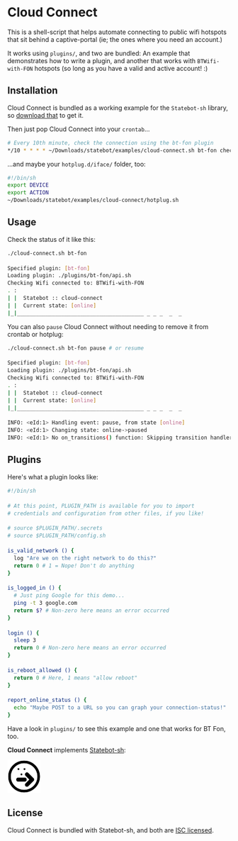# Cloud Connect

This is a shell-script that helps automate connecting to public wifi hotspots that sit behind a captive-portal (ie; the ones where you need an account.)

It works using `plugins/`, and two are bundled: An example that demonstrates how to write a plugin, and another that works with `BTWifi-with-FON` hotspots (so long as you have a valid and active account! :)

## Installation

Cloud Connect is bundled as a working example for the `Statebot-sh` library, so [download that](https://github.com/shuckster/statebot-sh) to get it.

Then just pop Cloud Connect into your `crontab`...

```sh
# Every 10th minute, check the connection using the bt-fon plugin
*/10 * * * * ~/Downloads/statebot/examples/cloud-connect.sh bt-fon check
```

...and maybe your `hotplug.d/iface/` folder, too:

```sh
#!/bin/sh
export DEVICE
export ACTION
~/Downloads/statebot/examples/cloud-connect/hotplug.sh
```

## Usage

Check the status of it like this:

```sh
./cloud-connect.sh bt-fon

Specified plugin: [bt-fon]
Loading plugin: ./plugins/bt-fon/api.sh
Checking Wifi connected to: BTWifi-with-FON
. :
| |  Statebot :: cloud-connect
| |  Current state: [online]
|_|________________________________________ _ _ _  _  _
```

You can also `pause` Cloud Connect without needing to remove it from crontab or hotplug:

```sh
./cloud-connect.sh bt-fon pause # or resume

Specified plugin: [bt-fon]
Loading plugin: ./plugins/bt-fon/api.sh
Checking Wifi connected to: BTWifi-with-FON
. :
| |  Statebot :: cloud-connect
| |  Current state: [online]
|_|________________________________________ _ _ _  _  _

INFO: <eId:1> Handling event: pause, from state [online]
INFO: <eId:1> Changing state: online->paused
INFO: <eId:1> No on_transitions() function: Skipping transition handlers
```

## Plugins

Here's what a plugin looks like:

```sh
#!/bin/sh

# At this point, PLUGIN_PATH is available for you to import
# credentials and configuration from other files, if you like!

# source $PLUGIN_PATH/.secrets
# source $PLUGIN_PATH/config.sh

is_valid_network () {
  log "Are we on the right network to do this?"
  return 0 # 1 = Nope! Don't do anything
}

is_logged_in () {
  # Just ping Google for this demo...
  ping -t 3 google.com
  return $? # Non-zero here means an error occurred
}

login () {
  sleep 3
  return 0 # Non-zero here means an error occurred
}

is_reboot_allowed () {
  return 0 # Here, 1 means "allow reboot"
}

report_online_status () {
  echo "Maybe POST to a URL so you can graph your connection-status!"
}
```

Have a look in `plugins/` to see this example and one that works for BT Fon, too.

**Cloud Connect** implements [Statebot-sh](https://github.com/shuckster/statebot-sh/):

<img src="../../logo-small.png" width="75" />

## License

Cloud Connect is bundled with Statebot-sh, and both are [ISC licensed](./LICENSE).
